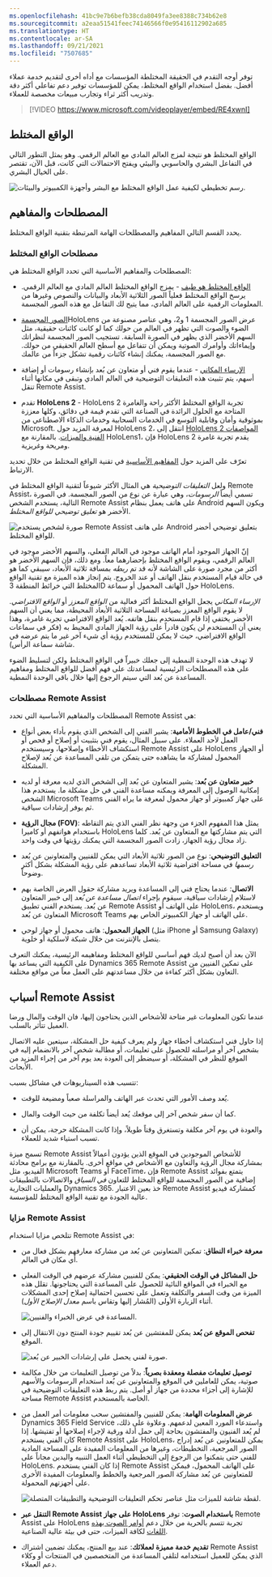 ```yaml
---
ms.openlocfilehash: 41bc9e7b6befb38cda8049fa3ee8388c734b62e8
ms.sourcegitcommit: a2eaa51541feec74146566f0e95416112902a685
ms.translationtype: HT
ms.contentlocale: ar-SA
ms.lasthandoff: 09/21/2021
ms.locfileid: "7507685"
---
```

توفر أوجه التقدم في الحقيقة المختلطة المؤسسات مع أداه أخرى لتقديم خدمة عملاء أفضل. بفضل استخدام الواقع المختلط، يمكن للمؤسسات توفير دعم تفاعلي أكثر دقة وتدريب أكثر ثراء وتجارب مبيعات مخصصة للعملاء.

> [!VIDEO https://www.microsoft.com/videoplayer/embed/RE4xwnI]

## <a name="mixed-reality"></a>الواقع المختلط 

الواقع المختلط هو نتيجة لمزج العالم المادي مع العالم الرقمي. وهو يمثل التطور التالي في التفاعل البشري والحاسوبي والبيئي ويفتح الاحتمالات التي كانت، قبل الآن، تقتصر على الخيال البشري.

![رسم تخطيطي لكيفية عمل الواقع المختلط مع البشر وأجهزة الكمبيوتر والبيئات.](../media/assist-1-1.png)

## <a name="concepts-and-terms"></a>المصطلحات والمفاهيم 

يحدد القسم التالي المفاهيم والمصطلحات الهامة المرتبطة بتقنية الواقع المختلط. 

### <a name="mixed-reality-terminology"></a>مصطلحات الواقع المختلط

المصطلحات والمفاهيم الأساسية التي تحدد الواقع المختلط هي: 

- [الواقع المختلط هو طيف](/windows/mixed-reality/mixed-reality/?azure-portal=true#the-mixed-reality-spectrum) - يمزج الواقع المختلط العالم المادي مع العالم الرقمي. يرسخ الواقع المختلط فعلياً الصور الثلاثية الأبعاد والبيانات والنصوص وغيرها من المعلومات الرقمية على العالم المادي، مما يتيح لك التفاعل مع هذه الصور المجسمة.

- [الصور المجسمة](/windows/mixed-reality/hologram/?azure-portal=true)HoloLens عرض الصور المجسمة 1 و2، وهي عناصر مصنوعة من الضوء والصوت التي تظهر في العالم من حولك كما لو كانت كائنات حقيقية، مثل السهم الأخضر الذي يظهر في الصورة السابقة. تستجيب الصور المجسمة لنظراتك وإيماءاتك وأوامرك الصوتية ويمكن أن تتفاعل مع أسطح العالم الحقيقي من حولك. مع الصور المجسمة، يمكنك إنشاء كائنات رقمية تشكل جزءاً من عالمك.

- [الإرساء المكاني](/windows/mixed-reality/spatial-anchors/?azure-portal=true) - عندما يقوم فني أو متعاون عن بُعد بإنشاء رسومات أو إضافة أسهم، يتم تثبيت هذه التعليقات التوضيحية في العالم المادي وتبقى في مكانها أثناء تنقل Remote Assist.

- تقدم **HoloLens 2** - HoloLens 2 تجربة الواقع المختلط الأكثر راحة والغامرة المتاحة مع الحلول الرائدة في الصناعة التي تقدم قيمة في دقائق، وكلها معززة بموثوقية وأمان وقابلية التوسع في الخدمات السحابية وخدمات الذكاء الاصطناعي من Microsoft. لمعرفة المزيد حول HoloLens 2، انتقل إلى [HoloLens 2 المواصفات الفنية والميزات](https://www.microsoft.com/hololens/hardware/?azure-portal=true). بالمقارنة مع HoloLens1، فإن HoloLens 2 يقدم تجربة غامرة ومريحة وغريزية.

تعرّف على المزيد حول [المفاهيم الأساسية](/windows/mixed-reality/core-concepts-landingpage/?azure-portal=true) في تقنية الواقع المختلط من خلال تحديد الارتباط.

ولعل *التعليقات التوضيحية* هي المثال الأكثر شيوعاً لتقنية الواقع المختلط في Remote Assist، تسمي أيضاً *الرسومات*، وهي عبارة عن نوع من الصور المجسمة. في الصورة التالية، يستخدم الشخص Remote Assist على هاتف يعمل بنظام Android ويكون السهم الأخضر هو *تعليق توضيحي للواقع المختلط*.

![صورة لشخص يستخدم Remote Assist على هاتف Android بتعليق توضيحي أخضر للواقع المختلط.](../media/mixed-reality-annotation.png)

إنّ الجهاز الموجود أمام الهاتف موجود في العالم الفعلي، والسهم الأخضر موجود في العالم الرقمي، ويقوم الواقع المختلط بإحضارهما معاً. ومع ذلك، فإن السهم الأخضر هو أكثر من مجرد صورة على الشاشة لأنه قد تم *ربطه* بمسافة ثلاثية الأبعاد، سيبقي كما هو في حالة قيام المستخدم بنقل الهاتف أو عند الخروج. يتم إنجاز هذه الميزة مع تقنية الواقع المختلط التي خرائط المنطقة 3D حول الهاتف المحمول أو سماعة HoloLens.

*الإرساء المكاني* يجعل الواقع المختلط أكثر فعالية من *الواقع المعزز* أو *الواقع الافتراضي*. لا يقوم الواقع المعزز بصياغة المساحة الثلاثية الأبعاد المحيطة، مما يعني أن السهم الأخضر يختفي إذا قام المستخدم بنقل هاتفه. يُعد الواقع الافتراضي تجربة غامرة، وهذا يعني أن المستخدم لن يكون قادراً على رؤية الجهاز المادي المحيط به (فكر في سماعات الواقع الافتراضي، حيث لا يمكن للمستخدم رؤية أي شيء آخر غير ما يتم عرضه في شاشة سماعة الرأس).

لا تهدف هذه الوحدة النمطية إلى جعلك خبيراّ في الواقع المختلط ولكن لتسليط الضوء على هذه المصطلحات الرئيسية لمساعدتك على فهم أفضل للواقع المختلط ومفاهيم المساعدة عن بُعد التي سيتم الرجوع إليها خلال باقي الوحدة النمطية. 

### <a name="remote-assist-terminology"></a>مصطلحات Remote Assist

المصطلحات والمفاهيم الأساسية التي تحدد Remote Assist هي:

- **فني/عامل في الخطوط الأمامية**: يشير الفني إلى الشخص الذي يقوم بأداء بعض أنواع العمل لأحد العملاء. على سبيل المثال، يقوم فني بتثبيت أو إصلاح أو فحص أو استكشاف الأخطاء وإصلاحها، وسيستخدم Remote Assist على HoloLens أو الجهاز المحمول لمشاركة ما يشاهده حتى يتمكن من تلقي المساعدة عن بُعد لإصلاح المشكلة.

- **خبير متعاون عن بُعد**: يشير المتعاون عن بُعد إلى الشخص الذي لديه معرفة أو لديه إمكانية الوصول إلى المعرفة ويمكنه مساعدة الفني في حل مشكلة ما. يستخدم هذا الشخص Microsoft Teams على جهاز كمبيوتر أو جهاز محمول لمعرفة ما يراه الفني ثم يوفر إرشادات سياقية.

- **مجال الرؤية (FOV)**: يمثل هذا المفهوم الجزء من وجهة نظر الفني الذي يتم التقاطه باستخدام هواتفهم أو كاميرا HoloLens التي يتم مشاركتها مع المتعاون عن بُعد. كلما زاد مجال رؤية الجهاز، زادت الصور المجسمة التي يمكنك رؤيتها في وقت واحد.

- **التعليق التوضيحي**: نوع من الصور ثلاثية الأبعاد التي يمكن للفنيين والمتعاونين عن بُعد *رسمها* في مساحة افتراضية ثلاثية الأبعاد تساعدهم على رؤية المشكلة بشكل أكثر وضوحاً.

- **الاتصال**: عندما يحتاج فني إلى المساعدة ويريد مشاركة حقول العرض الخاصة بهم لاستلام إرشادات سياقية، سيقوم بإجراء *اتصال مساعدة عن بُعد* إلى خبير المتعاون عن بُعد. يستخدم الفني تطبيق Remote Assist على الهاتف أو HoloLens، ويستخدم المتعاون عن بُعد Microsoft Teams على الهاتف أو جهاز الكمبيوتر الخاص بهم.

- **الجهاز المحمول**: هاتف محمول أو جهاز لوحي (مثل iPhone أو Samsung Galaxy) يتصل بالإنترنت من خلال شبكة لاسلكية أو خلوية.

الآن بعد أن أصبح لديك فهم أساسي للواقع المختلط ومفاهيمه الرئيسية، يمكنك التعرف على الكيفية التي يساعد بها Dynamics 365 Remote Assist على تمكين الفنيين من التعاون بشكل أكثر كفاءة من خلال مساعدتهم على العمل معاً من مواقع مختلفة.

## <a name="reasons-for-remote-assist"></a>أسباب Remote Assist

عندما تكون المعلومات غير متاحة للأشخاص الذين يحتاجون إليها، فان الوقت والمال ورضا العميل تتأثر بالسلب.

إذا حاول فني استكشاف أخطاء جهاز ولم يعرف كيفية حل المشكلة، سيتعين عليه الاتصال بشخص آخر أو مراسلته للحصول على تعليمات، أو مطالبة شخص آخر بالانضمام إليه في الموقع للنظر في المشكلة، أو سيضطر إلى العودة بعد يوم آخر من إجراء المزيد من الأبحاث.

تتسبب هذه السيناريوهات في مشاكل بسبب:

- يُعد وصف الأمور التي تحدث عبر الهاتف والمراسلة صعباً ومضيعة للوقت.

- كما أن سفر شخص آخر إلى موقعك يُعد أيضاً تكلفة من حيث الوقت والمال.

- والعودة في يوم آخر مكلفة وتستغرق وقتاً طويلاً، وإذا كانت المشكلة حرجة، يمكن أن تسبب استياء شديد للعملاء.

تسمح ميزة Remote Assist للأشخاص الموجودين في الموقع الذين يؤدون أعمالاً بمشاركة مجال الرؤية والتعاون مع الأشخاص في مواقع أخرى. بالمقارنة مع برامج محادثة الفيديو، مثل Microsoft Teams أو FaceTime، فإن Remote Assist يتمتع بفوائد إضافية من الصور المجسمة للواقع المختلط للتعاون *في السياق* والاتصالات بالتطبيقات والعمليات التجارية Dynamics 365.
خذ بعين الاعتبار Remote Assist كمشاركة فيديو عالية الجودة مع تقنية الواقع المختلط للمؤسسة.

### <a name="benefits-of-remote-assist"></a>مزايا Remote Assist

تتلخص مزايا استخدام Remote Assist في:

- **معرفة خبراء النطاق**: تمكين المتعاونين عن بُعد من مشاركة معارفهم بشكل فعال من أي مكان في العالم.

- **حل المشاكل في الوقت الحقيقي**: يمكن للفنيين مشاركة عرضهم في الوقت الفعلي مع الخبراء في المواقع النائية للحصول على المساعدة التي يحتاجونها. تقلل هذه الميزة من وقت السفر والتكلفة وتعمل على تحسين احتمالية إصلاح إحدى المشكلات أثناء الزيارة الأولى (المُشار إليها وتقاس باسم *معدل الإصلاح الأول*).

  ![المساعدة في عرض الخبراء والفنيين.](../media/assist-4-4.png)

- **تفحص الموقع عن بُعد** يمكن للمفتشين عن بُعد تقييم جودة المنتج دون الانتقال إلى الموقع.

  ![صورة لفني يحصل على إرشادات الخبير عن بُعد.](../media/assist-1-3.png)

- **توصيل تعليمات مفصلة ومعقدة بصرياً**: بدلاً من توصيل التعليمات من خلال مكالمة صوتية، يمكن للعاملين في الموقع والمتعاونين عن بُعد استخدام الرسومات والأسهم للإشارة إلى أجزاء محددة من جهاز أو أصل. يتم ربط هذه التعليقات التوضيحية في مساحة Remote Assist الخاصة بالمستخدم.

- **عرض المعلومات الهامة**: يمكن للفنيين والمفتشين سحب معلومات أمر العمل من Dynamics 365 Field Service واستدعاء المورد المعين لدعمهم. وعلاوة على ذلك، لم يُعد الفنيون والمفتشون بحاجة إلى حمل أدلة ورقية لإجراء إصلاحها أو تفتيشها. إذا كان الفني يستخدم Remote Assist على HoloLens، يمكن للمتعاونين عن بُعد إدراج الصور المرجعية، التخطيطات، وغيرها من المعلومات المفيدة على المساحة المادية للفني حتى يتمكنوا من الرجوع إلى التخطيطي أثناء العمل التنبيه واليدين مجاناً على HoloLens. إذا كان الفني يستخدم Remote Assist على الهاتف المحمول، فيمكن للمتعاونين عن بُعد مشاركة الصور المرجعية والخطط والمعلومات المفيدة الأخرى على أجهزتهم المحمولة.

  ![لقطة شاشة للميزات مثل عناصر تحكم التعليقات التوضيحية والتطبيقات المتصلة.](../media/assist-3-2.png)

- **التنقل عبر Remote Assist على جهاز HoloLens باستخدام الصوت**: توفر Remote Assist على HoloLens تجربة تتسم بالحرية من خلال دعم [أوامر الصوت بهذه اللغات](/dynamics365/mixed-reality/remote-assist/faq-hololens?azure-portal=true#what-languages-are-voice-commands-and-speech-recognition-available-for) لكافة الميزات، حتى في بيئة عالية الصناعية.

- **تقديم خدمة مميزة لعملائك**: عند بيع المنتج، يمكنك تضمين اشتراك Remote Assist الذي يمكن للعميل استخدامه لتلقي المساعدة من المتخصصين في المنتجات أو وكلاء دعم العملاء.
